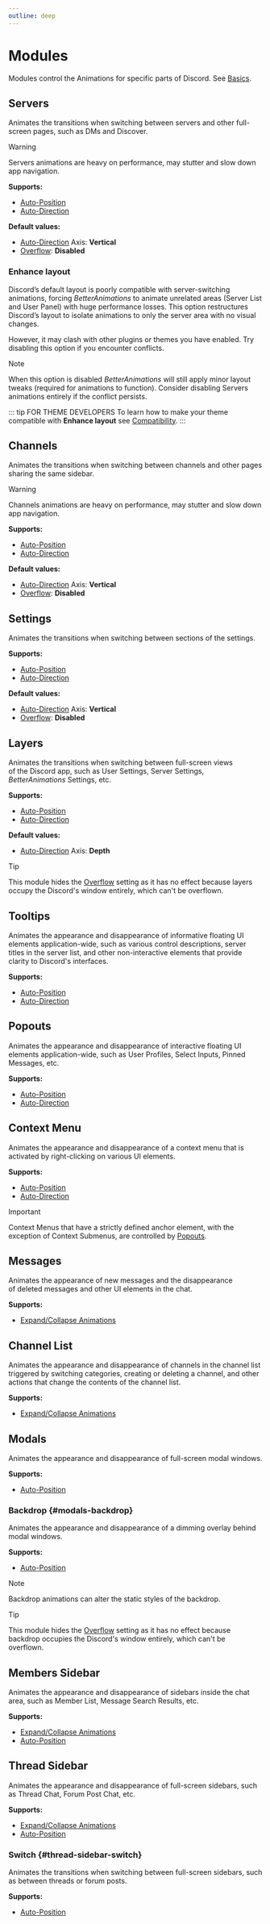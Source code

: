 ```yaml
---
outline: deep
---
```


<script setup>
import enhanceLayout from '../assets/lottie/enhance-layout.json'
</script>

# Modules

Modules control the Animations for specific parts of Discord. See [Basics](./basics#modules).

## Servers <Badge type="warning" text="Switch" />

Animates the&nbsp;transitions when switching between servers and&nbsp;other full-screen pages, such as DMs and Discover.

> [!WARNING]
> Servers animations are heavy on performance, may stutter and slow down app navigation.

**Supports:**
- [Auto-Position](./animation-settings#position)
- [Auto-Direction](./animation-settings#direction)

**Default values:**
- [Auto-Direction](./animation-settings#direction) Axis: **Vertical**
- [Overflow](./advanced-animation-settings#overflow): **Disabled**

### Enhance layout

Discord’s default layout is&nbsp;poorly compatible with&nbsp;server-switching animations, forcing _BetterAnimations_ to&nbsp;animate unrelated areas
(Server List and User Panel) with&nbsp;huge performance losses.
This&nbsp;option restructures Discord’s layout to&nbsp;isolate animations to&nbsp;only the&nbsp;server area with&nbsp;no&nbsp;visual changes.

<Lottie :animation-data="enhanceLayout" />

However, it may clash with&nbsp;other plugins or&nbsp;themes you have enabled. Try disabling this&nbsp;option if&nbsp;you encounter conflicts.

> [!NOTE]
> When this option is&nbsp;disabled _BetterAnimations_ will still apply minor layout tweaks (required for&nbsp;animations to&nbsp;function).
> Consider disabling Servers animations entirely if&nbsp;the&nbsp;conflict persists.

::: tip FOR THEME DEVELOPERS
To learn how to make your theme compatible with **Enhance layout** see [Compatibility](./theme-compatibility#enhance-layout).
:::

## Channels <Badge type="warning" text="Switch" />

Animates the&nbsp;transitions when switching between channels and other pages sharing the&nbsp;same sidebar.

> [!WARNING]
> Channels animations are heavy on performance, may stutter and slow down app navigation.

**Supports:**
- [Auto-Position](./animation-settings#position)
- [Auto-Direction](./animation-settings#direction)

**Default values:**
- [Auto-Direction](./animation-settings#direction) Axis: **Vertical**
- [Overflow](./advanced-animation-settings#overflow): **Disabled**

## Settings <Badge type="warning" text="Switch" />

Animates the&nbsp;transitions when switching between sections of&nbsp;the&nbsp;settings.

**Supports:**
- [Auto-Position](./animation-settings#position)
- [Auto-Direction](./animation-settings#direction)

**Default values:**
- [Auto-Direction](./animation-settings#direction) Axis: **Vertical**
- [Overflow](./advanced-animation-settings#overflow): **Disabled**

## Layers <Badge type="warning" text="Switch" />

Animates the&nbsp;transitions when switching between full-screen views of&nbsp;the&nbsp;Discord&nbsp;app, such as User&nbsp;Settings, Server&nbsp;Settings, _BetterAnimations_ Settings, etc.

**Supports:**
- [Auto-Position](./animation-settings#position)
- [Auto-Direction](./animation-settings#direction)

**Default values:**
- [Auto-Direction](./animation-settings#direction) Axis: **Depth**

> [!TIP]
> This module hides the [Overflow](./advanced-animation-settings#overflow) setting as it has no effect
> because layers occupy the Discord's window entirely, which can't be overflown.

## Tooltips <Badge type="tip" text="Reveal" />

Animates the&nbsp;appearance and disappearance of&nbsp;informative floating UI elements application-wide,
such as various control descriptions, server titles in&nbsp;the&nbsp;server list, and other non-interactive elements that provide clarity to&nbsp;Discord's interfaces.

**Supports:**
- [Auto-Position](./animation-settings#position)
- [Auto-Direction](./animation-settings#direction)

## Popouts <Badge type="tip" text="Reveal" />

Animates the&nbsp;appearance and disappearance of&nbsp;interactive floating UI elements application-wide, such as User Profiles, Select Inputs, Pinned Messages, etc.

**Supports:**
- [Auto-Position](./animation-settings#position)
- [Auto-Direction](./animation-settings#direction)

## Context Menu <Badge type="tip" text="Reveal" />

Animates the&nbsp;appearance and disappearance of&nbsp;a&nbsp;context menu that is activated by&nbsp;right-clicking on&nbsp;various UI elements.

**Supports:**
- [Auto-Position](./animation-settings#position)
- [Auto-Direction](./animation-settings#direction)

> [!IMPORTANT]
> Context Menus that have a&nbsp;strictly defined anchor element, with the exception of&nbsp;Context Submenus, are controlled by&nbsp;[Popouts](#popouts).

## Messages <Badge type="tip" text="Reveal" />

Animates the&nbsp;appearance of&nbsp;new messages and the&nbsp;disappearance of&nbsp;deleted messages and other UI elements in&nbsp;the&nbsp;chat.

**Supports:**
- [Expand/Collapse Animations](./basics#expand-collapse-animations)

## Channel List <Badge type="tip" text="Reveal" />

Animates the&nbsp;appearance and disappearance of&nbsp;channels in&nbsp;the&nbsp;channel list triggered by&nbsp;switching categories,
creating or deleting a&nbsp;channel, and other actions that change the contents of&nbsp;the&nbsp;channel list.

**Supports:**
- [Expand/Collapse Animations](./basics#expand-collapse-animations)

## Modals <Badge type="tip" text="Reveal" />

Animates the&nbsp;appearance and disappearance of&nbsp;full-screen modal windows.

**Supports:**
- [Auto-Position](./animation-settings#position)

### Backdrop <Badge type="tip" text="Reveal" /> {#modals-backdrop}

Animates the&nbsp;appearance and disappearance of&nbsp;a&nbsp;dimming overlay behind modal windows.

**Supports:**
- [Auto-Position](./animation-settings#position)

> [!NOTE]
> Backdrop animations can alter the&nbsp;static styles of&nbsp;the&nbsp;backdrop.

> [!TIP]
> This module hides the [Overflow](./advanced-animation-settings#overflow) setting as it has no effect
> because backdrop occupies the Discord's window entirely, which can't be overflown.

## Members Sidebar <Badge type="tip" text="Reveal" />

Animates the&nbsp;appearance and disappearance of&nbsp;sidebars inside the&nbsp;chat area, such as Member List, Message Search Results, etc.

**Supports:**
- [Expand/Collapse Animations](./basics#expand-collapse-animations)
- [Auto-Position](./animation-settings#position)

## Thread Sidebar <Badge type="tip" text="Reveal" />

Animates the&nbsp;appearance and disappearance of&nbsp;full-screen sidebars, such as Thread Chat, Forum Post Chat, etc.

**Supports:**
- [Expand/Collapse Animations](./basics#expand-collapse-animations)
- [Auto-Position](./animation-settings#position)

### Switch <Badge type="warning" text="Switch" /> {#thread-sidebar-switch}

Animates the&nbsp;transitions when switching between full-screen sidebars, such as between threads or forum posts.

**Supports:**
- [Auto-Position](./animation-settings#position)
